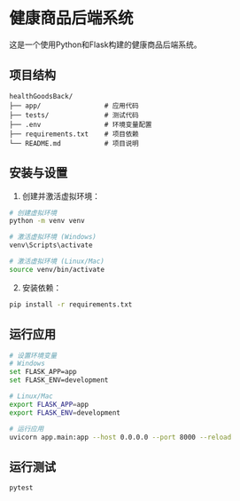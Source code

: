 # 健康商品后端系统

这是一个使用Python和Flask构建的健康商品后端系统。

## 项目结构

```
healthGoodsBack/
├── app/                # 应用代码
├── tests/              # 测试代码
├── .env                # 环境变量配置
├── requirements.txt    # 项目依赖
└── README.md           # 项目说明
```

## 安装与设置

1. 创建并激活虚拟环境：

```bash
# 创建虚拟环境
python -m venv venv

# 激活虚拟环境 (Windows)
venv\Scripts\activate

# 激活虚拟环境 (Linux/Mac)
source venv/bin/activate
```

2. 安装依赖：

```bash
pip install -r requirements.txt
```

## 运行应用

```bash
# 设置环境变量
# Windows
set FLASK_APP=app
set FLASK_ENV=development

# Linux/Mac
export FLASK_APP=app
export FLASK_ENV=development

# 运行应用
uvicorn app.main:app --host 0.0.0.0 --port 8000 --reload
```

## 运行测试

```bash
pytest
```
